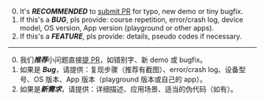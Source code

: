 0. It's ***RECOMMENDED*** to [submit PR](https://github.com/alibaba/weex/pulls) for typo, new demo or tiny bugfix.
0. If this's a ***BUG***, pls provide: course repetition, error/crash log, device model, OS version, App version (playground or other apps).
0. If this's a ***FEATURE***, pls provide: details, pseudo codes if necessary.

---

0. 我们***推荐***小问题直接[提 PR](https://github.com/alibaba/weex/pulls)，如错别字、新 demo 或 bugfix。
0. 如果是 ***Bug***，请提供：复现步骤（推荐有截图）、error/crash log、设备型号、OS 版本、App 版本（playground 版本或自己的 app）。
0. 如果是***新需求***，请提供：详细描述、应用场景、适当的伪代码（如有）。